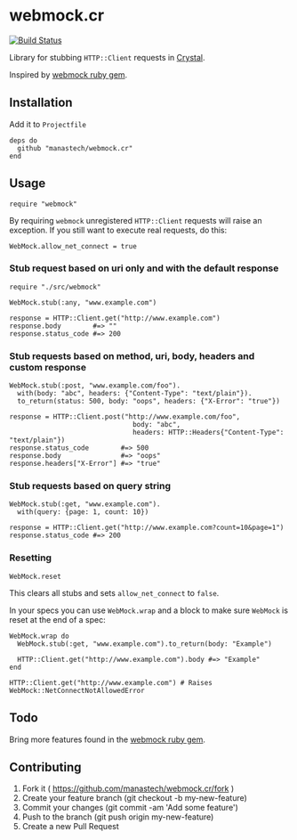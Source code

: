 # webmock.cr

[![Build Status](https://travis-ci.org/manastech/webmock.cr.svg?branch=master)](https://travis-ci.org/manastech/webmock.cr)

Library for stubbing `HTTP::Client` requests in [Crystal](http://crystal-lang.org/).

Inspired by [webmock ruby gem](https://github.com/bblimke/webmock).

## Installation

Add it to `Projectfile`

```crystal
deps do
  github "manastech/webmock.cr"
end
```

## Usage

```crystal
require "webmock"
```

By requiring `webmock` unregistered `HTTP::Client` requests will raise an exception.
If you still want to execute real requests, do this:

```crystal
WebMock.allow_net_connect = true
```

### Stub request based on uri only and with the default response

```crystal
require "./src/webmock"

WebMock.stub(:any, "www.example.com")

response = HTTP::Client.get("http://www.example.com")
response.body        #=> ""
response.status_code #=> 200
```

### Stub requests based on method, uri, body, headers and custom response

```crystal
WebMock.stub(:post, "www.example.com/foo").
  with(body: "abc", headers: {"Content-Type": "text/plain"}).
  to_return(status: 500, body: "oops", headers: {"X-Error": "true"})

response = HTTP::Client.post("http://www.example.com/foo",
                               body: "abc",
                               headers: HTTP::Headers{"Content-Type": "text/plain"})
response.status_code        #=> 500
response.body               #=> "oops"
response.headers["X-Error"] #=> "true"
```

### Stub requests based on query string

```crystal
WebMock.stub(:get, "www.example.com").
  with(query: {page: 1, count: 10})

response = HTTP::Client.get("http://www.example.com?count=10&page=1")
response.status_code #=> 200
```

### Resetting

```crystal
WebMock.reset
```

This clears all stubs and sets `allow_net_connect` to `false`.

In your specs you can use `WebMock.wrap` and a block to make sure `WebMock` is reset at the end of a spec:

```crystal
WebMock.wrap do
  WebMock.stub(:get, "www.example.com").to_return(body: "Example")

  HTTP::Client.get("http://www.example.com").body #=> "Example"
end

HTTP::Client.get("http://www.example.com") # Raises WebMock::NetConnectNotAllowedError
```

## Todo

Bring more features found in the [webmock ruby gem](https://github.com/bblimke/webmock).

## Contributing

1. Fork it ( https://github.com/manastech/webmock.cr/fork )
2. Create your feature branch (git checkout -b my-new-feature)
3. Commit your changes (git commit -am 'Add some feature')
4. Push to the branch (git push origin my-new-feature)
5. Create a new Pull Request
